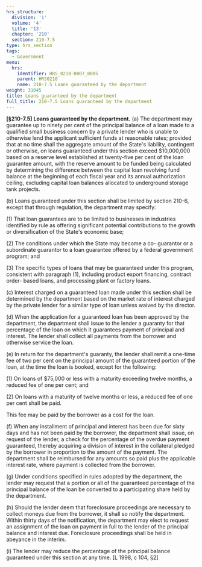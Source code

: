 ```yaml
---
hrs_structure:
  division: '1'
  volume: '4'
  title: '13'
  chapter: '210'
  section: 210-7.5
type: hrs_section
tags:
  - Government
menu:
  hrs:
    identifier: HRS_0210-0007_0005
    parent: HRS0210
    name: 210-7.5 Loans guaranteed by the department
weight: 31045
title: Loans guaranteed by the department
full_title: 210-7.5 Loans guaranteed by the department
---
```

**[§210-7.5] Loans guaranteed by the department.** (a) The department may guarantee up to ninety per cent of the principal balance of a loan made to a qualified small business concern by a private lender who is unable to otherwise lend the applicant sufficient funds at reasonable rates; provided that at no time shall the aggregate amount of the State's liability, contingent or otherwise, on loans guaranteed under this section exceed $10,000,000 based on a reserve level established at twenty-five per cent of the loan guarantee amount, with the reserve amount to be funded being calculated by determining the difference between the capital loan revolving fund balance at the beginning of each fiscal year and its annual authorization ceiling, excluding capital loan balances allocated to underground storage tank projects.

(b) Loans guaranteed under this section shall be limited by section 210-6, except that through regulation, the department may specify:

(1) That loan guarantees are to be limited to businesses in industries identified by rule as offering significant potential contributions to the growth or diversification of the State's economic base;

(2) The conditions under which the State may become a co- guarantor or a subordinate guarantor to a loan guarantee offered by a federal government program; and

(3) The specific types of loans that may be guaranteed under this program, consistent with paragraph (1), including product export financing, contract order- based loans, and processing plant or factory loans.

(c) Interest charged on a guaranteed loan made under this section shall be determined by the department based on the market rate of interest charged by the private lender for a similar type of loan unless waived by the director.

(d) When the application for a guaranteed loan has been approved by the department, the department shall issue to the lender a guaranty for that percentage of the loan on which it guarantees payment of principal and interest. The lender shall collect all payments from the borrower and otherwise service the loan.

(e) In return for the department's guaranty, the lender shall remit a one-time fee of two per cent on the principal amount of the guaranteed portion of the loan, at the time the loan is booked, except for the following:

(1) On loans of $75,000 or less with a maturity exceeding twelve months, a reduced fee of one per cent; and

(2) On loans with a maturity of twelve months or less, a reduced fee of one per cent shall be paid.

This fee may be paid by the borrower as a cost for the loan.

(f) When any installment of principal and interest has been due for sixty days and has not been paid by the borrower, the department shall issue, on request of the lender, a check for the percentage of the overdue payment guaranteed, thereby acquiring a division of interest in the collateral pledged by the borrower in proportion to the amount of the payment. The department shall be reimbursed for any amounts so paid plus the applicable interest rate, where payment is collected from the borrower.

(g) Under conditions specified in rules adopted by the department, the lender may request that a portion or all of the guaranteed percentage of the principal balance of the loan be converted to a participating share held by the department.

(h) Should the lender deem that foreclosure proceedings are necessary to collect moneys due from the borrower, it shall so notify the department. Within thirty days of the notification, the department may elect to request an assignment of the loan on payment in full to the lender of the principal balance and interest due. Foreclosure proceedings shall be held in abeyance in the interim.

(i) The lender may reduce the percentage of the principal balance guaranteed under this section at any time. [L 1998, c 104, §2]